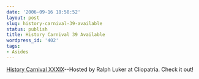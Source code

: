 ```yaml
---
date: '2006-09-16 18:58:52'
layout: post
slug: history-carnival-39-available
status: publish
title: History Carnival 39 Available
wordpress_id: '402'
tags:
- Asides
---
```


[History Carnival XXXIX](http://hnn.us/blogs/entries/29901.html)--Hosted by Ralph Luker at Cliopatria. Check it out!
